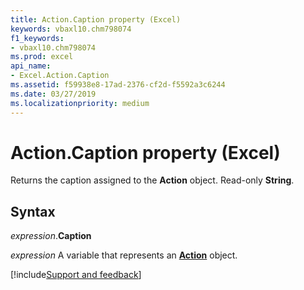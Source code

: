 ```yaml
---
title: Action.Caption property (Excel)
keywords: vbaxl10.chm798074
f1_keywords:
- vbaxl10.chm798074
ms.prod: excel
api_name:
- Excel.Action.Caption
ms.assetid: f59938e8-17ad-2376-cf2d-f5592a3c6244
ms.date: 03/27/2019
ms.localizationpriority: medium
---
```



# Action.Caption property (Excel)

Returns the caption assigned to the **Action** object. Read-only **String**.


## Syntax

_expression_.**Caption**

_expression_ A variable that represents an **[Action](Excel.Action.md)** object.




[!include[Support and feedback](~/includes/feedback-boilerplate.md)]